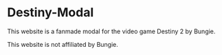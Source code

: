 # Destiny-Modal
This website is a fanmade modal for the video game Destiny 2 by Bungie.

This website is not affiliated by Bungie.
